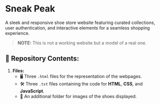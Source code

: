 # **Sneak Peak**  
A sleek and responsive shoe store website featuring curated collections, user authentication, and interactive elements for a seamless shopping experience.  

> **NOTE:** This is not a working website but a model of a real one.  

## 📁 **Repository Contents:**  
1. **Files:**  
   - 🖥️ Three `.html` files for the representation of the webpages.  
   - 🛠️ Three `.txt` files containing the code for **HTML**, **CSS**, and **JavaScript**.  
   - 📂 An additional folder for images of the shoes displayed.  
